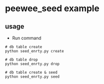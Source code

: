 # peewee_seed example
## usage

- Run command
```
# db table create
python seed_enrty.py create

# db table drop
python seed_enrty.py drop

# db table create & seed
python seed_enrty.py seed
```

